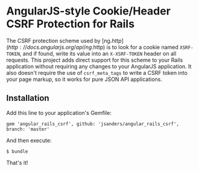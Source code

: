 # AngularJS-style Cookie/Header CSRF Protection for Rails

The CSRF protection scheme used by [ng.$http](http://docs.angularjs.org/api/ng.$http) is to look for a cookie named `XSRF-TOKEN`, and if found, write its value into an `X-XSRF-TOKEN` header on all requests. This project adds direct support for this scheme to your Rails application without requiring any changes to your AngularJS application. It also doesn't require the use of `csrf_meta_tags` to write a CSRF token into your page markup, so it works for pure JSON API applications.

## Installation

Add this line to your application's Gemfile:

    gem 'angular_rails_csrf', github: 'jsanders/angular_rails_csrf', branch: 'master'

And then execute:

    $ bundle

That's it!
